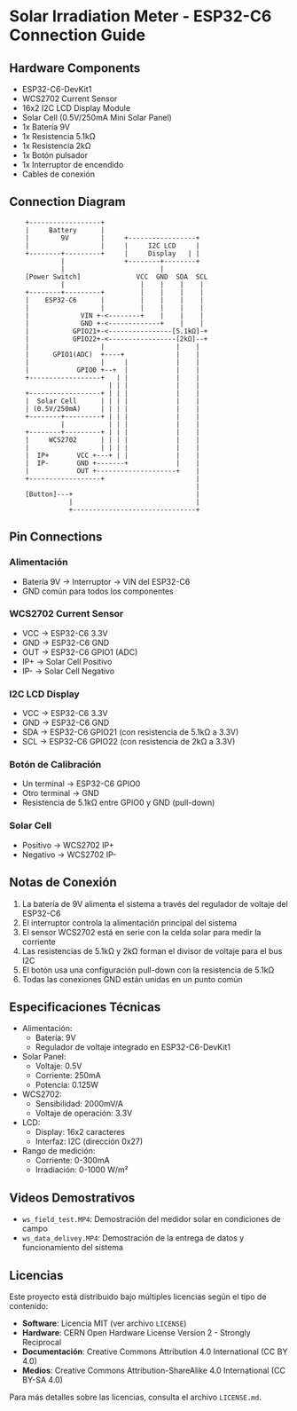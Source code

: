 # Solar Irradiation Meter - ESP32-C6 Connection Guide

## Hardware Components
- ESP32-C6-DevKit1
- WCS2702 Current Sensor
- 16x2 I2C LCD Display Module
- Solar Cell (0.5V/250mA Mini Solar Panel)
- 1x Batería 9V
- 1x Resistencia 5.1kΩ
- 1x Resistencia 2kΩ
- 1x Botón pulsador
- 1x Interruptor de encendido
- Cables de conexión

## Connection Diagram

```
    +------------------+
    |     Battery      |
    |        9V        |     +-----------------+
    |                  |     |     I2C LCD     |
    +--------+---------+     |     Display   | |
             |               +--------+--------+
             |                        |
    [Power Switch]              VCC  GND  SDA  SCL
             |                   |    |    |    |
    +--------+---------+         |    |    |    |
    |    ESP32-C6      |         |    |    |    |
    |                  |         |    |    |    |
    |             VIN +-<--------+    |    |    |
    |             GND +-<-------------+    |    |
    |           GPIO21+-<----------------[5.1kΩ]-+
    |           GPIO22+-<-----------------[2kΩ]--+
    |                  |                  |    |
    |      GPIO1(ADC)  +----+             |    |
    |                  |     |            |    |
    |            GPIO0 +--+  |            |    |
    +------------------+   | |            |    |
                         | | |            |    |
    +------------------+ | | |            |    |
    |  Solar Cell      | | | |            |    |
    | (0.5V/250mA)     | | | |            |    |
    +--------+---------+ | | |            |    |
             |           | | |            |    |
    +--------+---------+ | | |            |    |
    |     WCS2702      | | | |            |    |
    |                  | | | |            |    |
    |  IP+       VCC +---+ | |            |    |
    |  IP-       GND +-------+            |    |
    |            OUT +--------------------+    |
    +------------------+                       |
                                               |
    [Button]---+                               |
               |                               |
               +-------------------------------+

```

## Pin Connections

### Alimentación
- Batería 9V → Interruptor → VIN del ESP32-C6
- GND común para todos los componentes

### WCS2702 Current Sensor
- VCC → ESP32-C6 3.3V
- GND → ESP32-C6 GND
- OUT → ESP32-C6 GPIO1 (ADC)
- IP+ → Solar Cell Positivo
- IP- → Solar Cell Negativo

### I2C LCD Display
- VCC → ESP32-C6 3.3V
- GND → ESP32-C6 GND
- SDA → ESP32-C6 GPIO21 (con resistencia de 5.1kΩ a 3.3V)
- SCL → ESP32-C6 GPIO22 (con resistencia de 2kΩ a 3.3V)

### Botón de Calibración
- Un terminal → ESP32-C6 GPIO0
- Otro terminal → GND
- Resistencia de 5.1kΩ entre GPIO0 y GND (pull-down)

### Solar Cell
- Positivo → WCS2702 IP+
- Negativo → WCS2702 IP-

## Notas de Conexión
1. La batería de 9V alimenta el sistema a través del regulador de voltaje del ESP32-C6
2. El interruptor controla la alimentación principal del sistema
3. El sensor WCS2702 está en serie con la celda solar para medir la corriente
4. Las resistencias de 5.1kΩ y 2kΩ forman el divisor de voltaje para el bus I2C
5. El botón usa una configuración pull-down con la resistencia de 5.1kΩ
6. Todas las conexiones GND están unidas en un punto común

## Especificaciones Técnicas
- Alimentación:
  - Batería: 9V
  - Regulador de voltaje integrado en ESP32-C6-DevKit1
- Solar Panel:
  - Voltaje: 0.5V
  - Corriente: 250mA
  - Potencia: 0.125W
- WCS2702:
  - Sensibilidad: 2000mV/A
  - Voltaje de operación: 3.3V
- LCD:
  - Display: 16x2 caracteres
  - Interfaz: I2C (dirección 0x27)
- Rango de medición:
  - Corriente: 0-300mA
  - Irradiación: 0-1000 W/m²

## Videos Demostrativos
- `ws_field_test.MP4`: Demostración del medidor solar en condiciones de campo
- `ws_data_delivey.MP4`: Demostración de la entrega de datos y funcionamiento del sistema

## Licencias
Este proyecto está distribuido bajo múltiples licencias según el tipo de contenido:

- **Software**: Licencia MIT (ver archivo `LICENSE`)
- **Hardware**: CERN Open Hardware License Version 2 - Strongly Reciprocal
- **Documentación**: Creative Commons Attribution 4.0 International (CC BY 4.0)
- **Medios**: Creative Commons Attribution-ShareAlike 4.0 International (CC BY-SA 4.0)

Para más detalles sobre las licencias, consulta el archivo `LICENSE.md`.
